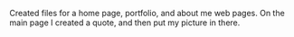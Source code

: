 Created files for a home page, portfolio, and about me web pages.
On the main page I created a quote, and then put my picture in there.